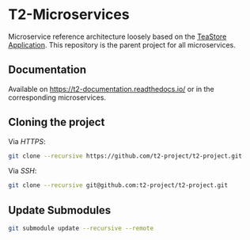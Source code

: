 # T2-Microservices

Microservice reference architecture loosely based on the [TeaStore Application](https://github.com/DescartesResearch/TeaStore).
This repository is the parent project for all microservices.

## Documentation

Available on https://t2-documentation.readthedocs.io/ or in the corresponding microservices.

## Cloning the project

Via _HTTPS_:
```bash
git clone --recursive https://github.com/t2-project/t2-project.git
```

Via _SSH_:
```bash
git clone --recursive git@github.com:t2-project/t2-project.git
```

## Update Submodules

```bash
git submodule update --recursive --remote
```
